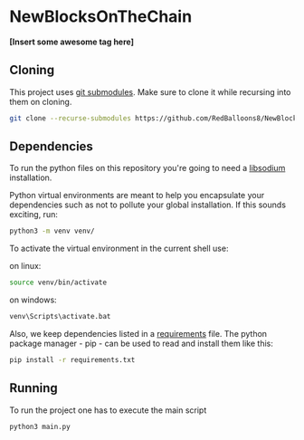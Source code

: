 # NewBlocksOnTheChain

**[Insert some awesome tag here]**

## Cloning

This project uses [git submodules](https://www.git-scm.com/book/en/v2/Git-Tools-Submodules). Make sure to clone it while recursing into them on cloning.

```sh
git clone --recurse-submodules https://github.com/RedBalloons8/NewBlocksOnTheChain
```

## Dependencies

To run the python files on this repository you're going to need a
[libsodium](https://libsodium.gitbook.io/doc/installation/) installation.

Python virtual environments are meant to help you encapsulate your dependencies
such as not to pollute your global installation. If this sounds exciting, run:

```sh
python3 -m venv venv/
```

To activate the virtual environment in the current shell use:

on linux:
```sh
source venv/bin/activate
```

on windows:
```cmd
venv\Scripts\activate.bat
```

Also, we keep dependencies listed in a [requirements](requirements.txt) file.
The python package manager - pip - can be used to read and install them like
this:

```sh
pip install -r requirements.txt
```

## Running

To run the project one has to execute the main script

```sh
python3 main.py
```
